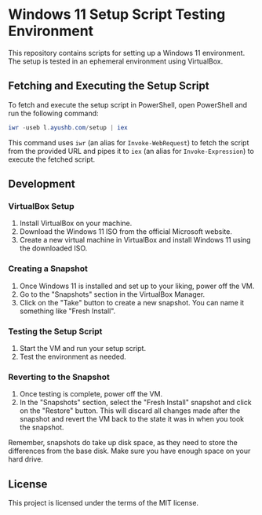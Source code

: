 # Windows 11 Setup Script Testing Environment

This repository contains scripts for setting up a Windows 11 environment. The setup is tested in an ephemeral environment using VirtualBox.

## Fetching and Executing the Setup Script

To fetch and execute the setup script in PowerShell, open PowerShell and run the following command:

```powershell
iwr -useb l.ayushb.com/setup | iex
```

This command uses `iwr` (an alias for `Invoke-WebRequest`) to fetch the script from the provided URL and pipes it to `iex` (an alias for `Invoke-Expression`) to execute the fetched script.

## Development

### VirtualBox Setup

1. Install VirtualBox on your machine.
2. Download the Windows 11 ISO from the official Microsoft website.
3. Create a new virtual machine in VirtualBox and install Windows 11 using the downloaded ISO.

### Creating a Snapshot

1. Once Windows 11 is installed and set up to your liking, power off the VM.
2. Go to the "Snapshots" section in the VirtualBox Manager.
3. Click on the "Take" button to create a new snapshot. You can name it something like "Fresh Install".

### Testing the Setup Script

1. Start the VM and run your setup script.
2. Test the environment as needed.

### Reverting to the Snapshot

1. Once testing is complete, power off the VM.
2. In the "Snapshots" section, select the "Fresh Install" snapshot and click on the "Restore" button. This will discard all changes made after the snapshot and revert the VM back to the state it was in when you took the snapshot.

Remember, snapshots do take up disk space, as they need to store the differences from the base disk. Make sure you have enough space on your hard drive.

## License

This project is licensed under the terms of the MIT license.
